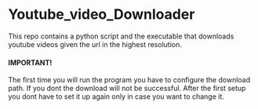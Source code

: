 # Youtube_video_Downloader
This repo contains a python script and the executable that downloads youtube videos given the url in the highest resolution.

#### IMPORTANT!

The first time you will run the program you have to configure the download path. If you dont the download will not be successful. After the first setup you
dont have to set it up again only in case you want to change it.
